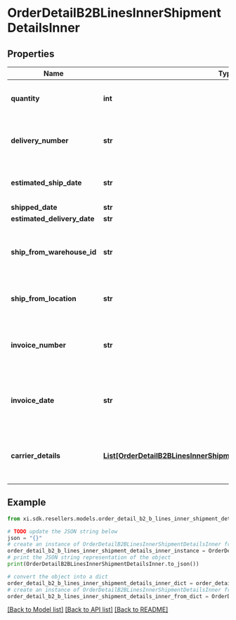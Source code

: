 # OrderDetailB2BLinesInnerShipmentDetailsInner


## Properties

Name | Type | Description | Notes
------------ | ------------- | ------------- | -------------
**quantity** | **int** | The quantity shipped of the line item. | [optional] 
**delivery_number** | **str** | The actual date of delivery of the line item. | [optional] 
**estimated_ship_date** | **str** | The date the line item is expected to be shipped. | [optional] 
**shipped_date** | **str** |  | [optional] 
**estimated_delivery_date** | **str** |  | [optional] 
**ship_from_warehouse_id** | **str** | The ID of the warehouse the product will ship from. | [optional] 
**ship_from_location** | **str** | The city and state the line item ships from. | [optional] 
**invoice_number** | **str** | The Ingram Micro invoice number for the line item. | [optional] 
**invoice_date** | **str** | The date the IngramMicro invoice was created for the line item. | [optional] 
**carrier_details** | [**List[OrderDetailB2BLinesInnerShipmentDetailsInnerCarrierDetailsInner]**](OrderDetailB2BLinesInnerShipmentDetailsInnerCarrierDetailsInner.md) | The shipment carrier details for the line item. | [optional] 

## Example

```python
from xi.sdk.resellers.models.order_detail_b2_b_lines_inner_shipment_details_inner import OrderDetailB2BLinesInnerShipmentDetailsInner

# TODO update the JSON string below
json = "{}"
# create an instance of OrderDetailB2BLinesInnerShipmentDetailsInner from a JSON string
order_detail_b2_b_lines_inner_shipment_details_inner_instance = OrderDetailB2BLinesInnerShipmentDetailsInner.from_json(json)
# print the JSON string representation of the object
print(OrderDetailB2BLinesInnerShipmentDetailsInner.to_json())

# convert the object into a dict
order_detail_b2_b_lines_inner_shipment_details_inner_dict = order_detail_b2_b_lines_inner_shipment_details_inner_instance.to_dict()
# create an instance of OrderDetailB2BLinesInnerShipmentDetailsInner from a dict
order_detail_b2_b_lines_inner_shipment_details_inner_from_dict = OrderDetailB2BLinesInnerShipmentDetailsInner.from_dict(order_detail_b2_b_lines_inner_shipment_details_inner_dict)
```
[[Back to Model list]](../README.md#documentation-for-models) [[Back to API list]](../README.md#documentation-for-api-endpoints) [[Back to README]](../README.md)



